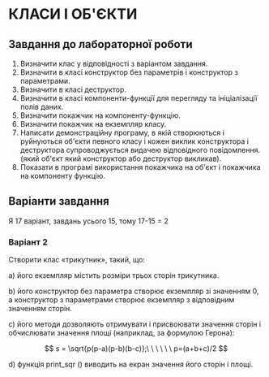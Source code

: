 # КЛАСИ І ОБ'ЄКТИ

## Завдання до лабораторної роботи

1. Визначити клас у відповідності з варіантом
   завдання.
2. Визначити в класі конструктор без параметрів і конструктор з
   параметрами.
3. Визначити в класі деструктор.
4. Визначити в класі компоненти-функції для перегляду та ініціалізації
   полів даних.
5. Визначити покажчик на компоненту-функцію.
6. Визначити покажчик на екземпляр класу.
7. Написати демонстраційну програму, в якій створюються і руйнуються
   об'єкти певного класу і кожен виклик конструктора і деструктора
   супроводжується видачею відповідного повідомлення. (який об'єкт який
   конструктор або деструктор викликав).
8. Показати в програмі використання покажчика на об'єкт і покажчика на
   компоненту функцію.

## Варіанти завдання

Я 17 варіант, завдань усього 15, тому 17-15 = 2

### Варіант 2

Створити клас «трикутник», такий, що:

a) його екземпляр містить розміри трьох сторін трикутника.

b) його конструктор без параметра створює екземпляр зі значенням 0, а
конструктор з параметрами створює екземпляр з відповідним значенням
сторін.

c) його методи дозволяють отримувати і присвоювати значення сторін і
обчислювати значення площі (наприклад, за формулою Герона):

$$
s = \sqrt{p(p-a)(p-b)(b-c)};\ \ \ \ \ \ p=(a+b+c)/2
$$

d) функція print_sqr () виводить на екран значення його сторін і площі.
